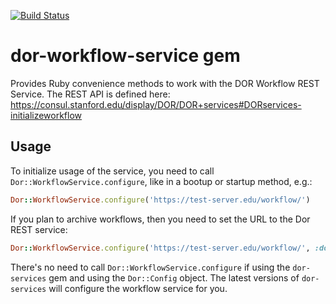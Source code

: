 [![Build Status](https://travis-ci.org/sul-dlss/dor-workflow-service.svg?branch=master)](https://travis-ci.org/sul-dlss/dor-workflow-service)

# dor-workflow-service gem

Provides Ruby convenience methods to work with the DOR Workflow REST Service. The REST API is defined here:
https://consul.stanford.edu/display/DOR/DOR+services#DORservices-initializeworkflow

## Usage

To initialize usage of the service, you need to call `Dor::WorkflowService.configure`, like in a bootup or startup method,
e.g.:

```ruby
Dor::WorkflowService.configure('https://test-server.edu/workflow/')
```

If you plan to archive workflows, then you need to set the URL to the Dor REST service:

```ruby
Dor::WorkflowService.configure('https://test-server.edu/workflow/', :dor_services_url => 'https://sul-lyberservices-dev.stanford.edu/dor')
```

There's no need to call `Dor::WorkflowService.configure` if using the `dor-services` gem and using the `Dor::Config`
 object.  The latest versions of `dor-services` will configure the workflow service for you.
